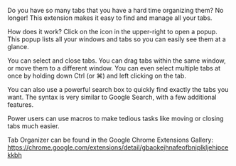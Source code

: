 Do you have so many tabs that you have a hard time organizing them? No longer! This extension makes it easy to find and manage all your tabs.

How does it work? Click on the icon in the upper-right to open a popup. This popup lists all your windows and tabs so you can easily see them at a glance.

You can select and close tabs. You can drag tabs within the same window, or move them to a different window. You can even select multiple tabs at once by holding down Ctrl (or ⌘) and left clicking on the tab.

You can also use a powerful search box to quickly find exactly the tabs you want. The syntax is very similar to Google Search, with a few additional features.

Power users can use macros to make tedious tasks like moving or closing tabs much easier.


Tab Organizer can be found in the Google Chrome Extensions Gallery:
https://chrome.google.com/extensions/detail/gbaokejhnafeofbniplkljehipcekkbh